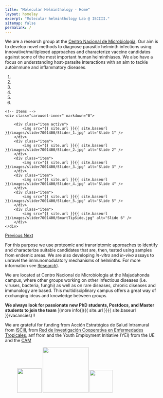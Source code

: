 ```yaml
---
title: "Molecular Helminthology - Home"
layout: homelay
excerpt: "Molecular helminthology Lab @ ISCIII."
sitemap: false
permalink: /
---
```


We are a research group at the [Centro Nacional de Microbiología](https://eng.isciii.es/eng.isciii.es/Paginas/Inicio.html). Our aim is to develop novel methods to diagnose parasitic helminth infections using innovative/multiplexed approaches and characterize vaccine candidates against some of the most important human helminthiases. We also have a focus on understanding host-parasite interactions with an aim to tackle autoimmune and inflammatory diseases.


<div markdown="0" id="carousel" class="carousel slide" data-ride="carousel" data-interval="5000" data-pause="hover" >
    <!-- Menu -->
    <ol class="carousel-indicators">
        <li data-target="#carousel" data-slide-to="0" class="active"></li>
        <li data-target="#carousel" data-slide-to="1"></li>
        <li data-target="#carousel" data-slide-to="2"></li>
        <li data-target="#carousel" data-slide-to="3"></li>
        <li data-target="#carousel" data-slide-to="4"></li>
        <li data-target="#carousel" data-slide-to="5"></li>
    </ol>

    <!-- Items -->
    <div class="carousel-inner" markdown="0">

        <div class="item active">
            <img src="{{ site.url }}{{ site.baseurl }}/images/slider7001400/Slider_1.jpg" alt="Slide 1" />
        </div>
        <div class="item">
            <img src="{{ site.url }}{{ site.baseurl }}/images/slider7001400/Slider_2.jpg" alt="Slide 2" />
        </div>
        <div class="item">
            <img src="{{ site.url }}{{ site.baseurl }}/images/slider7001400/Slider_3.jpg" alt="Slide 3" />
        </div>
        <div class="item">
            <img src="{{ site.url }}{{ site.baseurl }}/images/slider7001400/Slider_4.jpg" alt="Slide 4" />
        </div>
        <div class="item">
            <img src="{{ site.url }}{{ site.baseurl }}/images/slider7001400/Slider_5.jpg" alt="Slide 5" />
        </div>
        <div class="item">
            <img src="{{ site.url }}{{ site.baseurl }}/images/slider7001400/SmartTipSide.jpg" alt="Slide 6" />
        </div>
    </div>
  <a class="left carousel-control" href="#carousel" role="button" data-slide="prev">
    <span class="glyphicon glyphicon-chevron-left" aria-hidden="true"></span>
    <span class="sr-only">Previous</span>
  </a>
  <a class="right carousel-control" href="#carousel" role="button" data-slide="next">
    <span class="glyphicon glyphicon-chevron-right" aria-hidden="true"></span>
    <span class="sr-only">Next</span>
  </a>
</div>



For this purpose we use proteomic and transriptomic approaches to identify and characterize suitable candidates that are, then, tested using samples from endemic areas. We are also developing <i>in-vitro</i> and <i>in-vivo</i> assays to unravel the immunomodulatory mechanisms of helminths. For more information see [Research](research)).

We are located at Centro Nacional de Microbiología at the Majadahonda campus, where other groups working on other infectious diseases (i.e. viruses, bacteria, funghi) as well as on rare diseases, chronic diseases and immunology are based. This multidisciplinary campus offers a great way of exchanging ideas and knowledge between groups.

 **We always look for passionate new PhD students, Postdocs, and Master students to join the team** [(more info)]({{ site.url }}{{ site.baseurl }}/vacancies) **!**


We are grateful for funding from Acción Estratégica de Salud Intramural from [ISCIII](https://eng.isciii.es/eng.isciii.es/Paginas/Inicio.html), from [Red de Investigación Cooperativa en Enfermedades Tropicales](https://www.ricet.es/), anf from and the Youth Employment Initiative (YEI) from the UE and the [CAM](http://www.bocm.es/boletin/CM_Orden_BOCM/2019/06/11/BOCM-20190611-17.PDF)

<figure class="fourth">
<img src="{{ site.url }}{{ site.baseurl }}/images/logopic/logoisciii_grande.jpg" style="width: 80px">
<img src="{{ site.url }}{{ site.baseurl }}/images/logopic/RICET.png" style="width: 150px">
<img src="{{ site.url }}{{ site.baseurl }}/images/logopic/CAM.jpg" style="width: 75px">
</figure>
